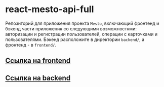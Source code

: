 # react-mesto-api-full
Репозиторий для приложения проекта `Mesto`, включающий фронтенд и бэкенд части приложения со следующими возможностями: авторизации и регистрации пользователей, операции с карточками и пользователями. Бэкенд расположите в директории `backend/`, а фронтенд - в `frontend/`. 

## [Ссылка на frontend](https://krylov.students.nomoredomains.work/)

## [Ссылка на backend](https://api.krylov.students.nomoredomains.work/api)  
